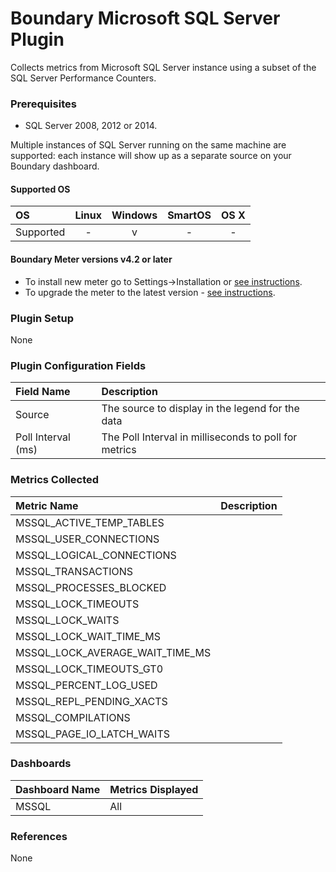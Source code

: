 # Boundary Microsoft SQL Server Plugin

Collects metrics from Microsoft SQL Server instance using a subset of the SQL Server Performance Counters. 

### Prerequisites

- SQL Server 2008, 2012 or 2014.

Multiple instances of SQL Server running on the same machine are supported: each instance will show up as a separate source on your Boundary dashboard.

#### Supported OS

|     OS    | Linux | Windows | SmartOS | OS X |
|:----------|:-----:|:-------:|:-------:|:----:|
| Supported |   -   |    v    |    -    |   -  |

#### Boundary Meter versions v4.2 or later

- To install new meter go to Settings->Installation or [see instructions](https://help.boundary.com/hc/en-us/sections/200634331-Installation).
- To upgrade the meter to the latest version - [see instructions](https://help.boundary.com/hc/en-us/articles/201573102-Upgrading-the-Boundary-Meter).

### Plugin Setup

None

### Plugin Configuration Fields

|Field Name     |Description                                                                       |
|:--------------|:---------------------------------------------------------------------------------|
|Source         |The source to display in the legend for the data                       |
|Poll Interval (ms)|The Poll Interval in milliseconds to poll for metrics |

### Metrics Collected

|Metric Name             |Description                                                   |
|:-----------------------|:-------------------------------------------------------------|
| MSSQL_ACTIVE_TEMP_TABLES | |
| MSSQL_USER_CONNECTIONS | |
| MSSQL_LOGICAL_CONNECTIONS | |
| MSSQL_TRANSACTIONS | |
| MSSQL_PROCESSES_BLOCKED | |
| MSSQL_LOCK_TIMEOUTS | |
| MSSQL_LOCK_WAITS | |
| MSSQL_LOCK_WAIT_TIME_MS | |
| MSSQL_LOCK_AVERAGE_WAIT_TIME_MS | |
| MSSQL_LOCK_TIMEOUTS_GT0 | |
| MSSQL_PERCENT_LOG_USED | |
| MSSQL_REPL_PENDING_XACTS | |
| MSSQL_COMPILATIONS | |
| MSSQL_PAGE_IO_LATCH_WAITS | |

### Dashboards

|Dashboard Name|Metrics Displayed       |
|:-------------|:-----------------------|
|MSSQL       | All |

### References

None
